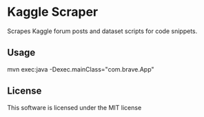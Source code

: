 # Kaggle Scraper

Scrapes Kaggle forum posts and dataset scripts for code snippets.

## Usage

mvn exec:java -Dexec.mainClass="com.brave.App"  

## License

This software is licensed under the MIT license
